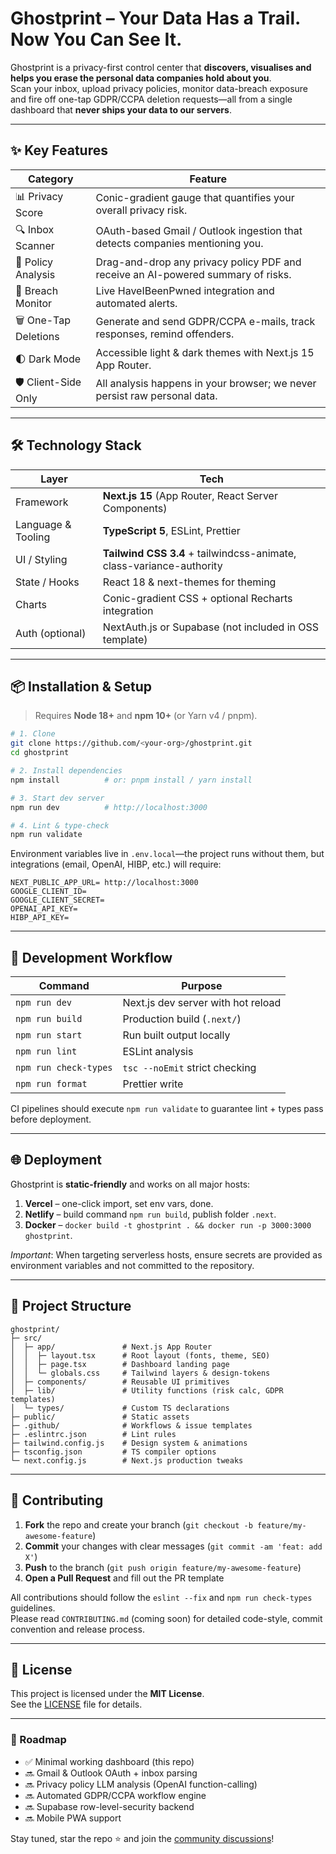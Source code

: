 # Ghostprint – Your Data Has a Trail. Now You Can See It.

Ghostprint is a privacy-first control center that **discovers, visualises and helps you erase the personal data companies hold about you**.  
Scan your inbox, upload privacy policies, monitor data-breach exposure and fire off one-tap GDPR/CCPA deletion requests—all from a single dashboard that **never ships your data to our servers**.

---

## ✨ Key Features

| Category | Feature |
|-----------|---------|
| 📊 Privacy Score | Conic-gradient gauge that quantifies your overall privacy risk. |
| 🔍 Inbox Scanner | OAuth-based Gmail / Outlook ingestion that detects companies mentioning you. |
| 📄 Policy Analysis | Drag-and-drop any privacy policy PDF and receive an AI-powered summary of risks. |
| 🚨 Breach Monitor | Live HaveIBeenPwned integration and automated alerts. |
| 🗑️ One-Tap Deletions | Generate and send GDPR/CCPA e-mails, track responses, remind offenders. |
| 🌓 Dark Mode | Accessible light & dark themes with Next.js 15 App Router. |
| 🛡 Client-Side Only | All analysis happens in your browser; we never persist raw personal data. |

---

## 🛠 Technology Stack

| Layer | Tech |
|-------|------|
| Framework | **Next.js 15** (App Router, React Server Components) |
| Language & Tooling | **TypeScript 5**, ESLint, Prettier |
| UI / Styling | **Tailwind CSS 3.4** + tailwindcss-animate, class-variance-authority |
| State / Hooks | React 18 & next-themes for theming |
| Charts | Conic-gradient CSS + optional Recharts integration |
| Auth (optional) | NextAuth.js or Supabase (not included in OSS template) |

---

## 📦 Installation & Setup

> Requires **Node 18+** and **npm 10+** (or Yarn v4 / pnpm).

```bash
# 1. Clone
git clone https://github.com/<your-org>/ghostprint.git
cd ghostprint

# 2. Install dependencies
npm install          # or: pnpm install / yarn install

# 3. Start dev server
npm run dev          # http://localhost:3000

# 4. Lint & type-check
npm run validate
```

Environment variables live in `.env.local`—the project runs without them, but integrations (email, OpenAI, HIBP, etc.) will require:

```
NEXT_PUBLIC_APP_URL= http://localhost:3000
GOOGLE_CLIENT_ID=
GOOGLE_CLIENT_SECRET=
OPENAI_API_KEY=
HIBP_API_KEY=
```

---

## 🚀 Development Workflow

| Command | Purpose |
|---------|---------|
| `npm run dev` | Next.js dev server with hot reload |
| `npm run build` | Production build (`.next/`) |
| `npm run start` | Run built output locally |
| `npm run lint` | ESLint analysis |
| `npm run check-types` | `tsc --noEmit` strict checking |
| `npm run format` | Prettier write |

CI pipelines should execute `npm run validate` to guarantee lint + types pass before deployment.

---

## 🌐 Deployment

Ghostprint is **static-friendly** and works on all major hosts:

1. **Vercel** – one-click import, set env vars, done.  
2. **Netlify** – build command `npm run build`, publish folder `.next`.  
3. **Docker** – `docker build -t ghostprint . && docker run -p 3000:3000 ghostprint`.

_Important_: When targeting serverless hosts, ensure secrets are provided as environment variables and not committed to the repository.

---

## 📁 Project Structure

```
ghostprint/
├─ src/
│  ├─ app/               # Next.js App Router
│  │  ├─ layout.tsx      # Root layout (fonts, theme, SEO)
│  │  ├─ page.tsx        # Dashboard landing page
│  │  └─ globals.css     # Tailwind layers & design-tokens
│  ├─ components/        # Reusable UI primitives
│  ├─ lib/               # Utility functions (risk calc, GDPR templates)
│  └─ types/             # Custom TS declarations
├─ public/               # Static assets
├─ .github/              # Workflows & issue templates
├─ .eslintrc.json        # Lint rules
├─ tailwind.config.js    # Design system & animations
├─ tsconfig.json         # TS compiler options
└─ next.config.js        # Next.js production tweaks
```

---

## 🤝 Contributing

1. **Fork** the repo and create your branch (`git checkout -b feature/my-awesome-feature`)  
2. **Commit** your changes with clear messages (`git commit -am 'feat: add X'`)  
3. **Push** to the branch (`git push origin feature/my-awesome-feature`)  
4. **Open a Pull Request** and fill out the PR template

All contributions should follow the `eslint --fix` and `npm run check-types` guidelines.  
Please read `CONTRIBUTING.md` (coming soon) for detailed code-style, commit convention and release process.

---

## 📜 License

This project is licensed under the **MIT License**.  
See the [LICENSE](LICENSE) file for details.

---

### 🧭 Roadmap

- ✅ Minimal working dashboard (this repo)  
- 🔜 Gmail & Outlook OAuth + inbox parsing  
- 🔜 Privacy policy LLM analysis (OpenAI function-calling)  
- 🔜 Automated GDPR/CCPA workflow engine  
- 🔜 Supabase row-level-security backend  
- 🔜 Mobile PWA support  

Stay tuned, star the repo ⭐ and join the [community discussions](https://github.com/<your-org>/ghostprint/discussions)!

